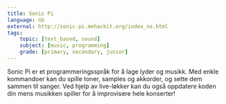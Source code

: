 ```yaml
---
title: Sonic Pi
language: nb
external: http://sonic-pi.mehackit.org/index_no.html
tags:
    topic: [text_based, sound]
    subject: [music, programming]
    grade: [primary, secondary, junior]
---
```


Sonic Pi er et programmeringsspråk for å lage lyder og musikk. Med enkle
kommandoer kan du spille toner, samples og akkorder, og sette dem sammen til
sanger. Ved hjelp av live-løkker kan du også oppdatere koden din mens musikken
spiller for å improvisere hele konserter!
